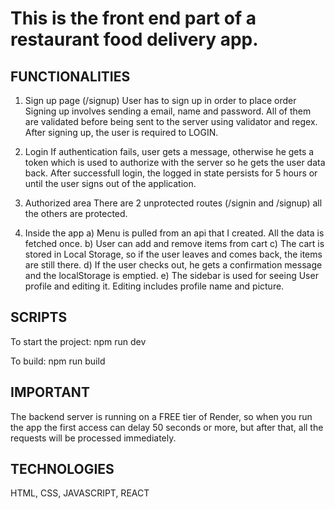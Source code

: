 # This is the front end part of a restaurant food delivery app.

## FUNCTIONALITIES

1. Sign up page (/signup)
   User has to sign up in order to place order
   Signing up involves sending a email, name and password. All of them are validated before being sent to the server using validator and regex.
   After signing up, the user is required to LOGIN.

2. Login
   If authentication fails, user gets a message, otherwise he gets a token which is used to authorize with the server so he gets the user data back.
   After successfull login, the logged in state persists for 5 hours or until the user signs out of the application.

3. Authorized area
   There are 2 unprotected routes (/signin and /signup) all the others are protected.

4. Inside the app
   a) Menu is pulled from an api that I created. All the data is fetched once.
   b) User can add and remove items from cart
   c) The cart is stored in Local Storage, so if the user leaves and comes back, the items are still there.
   d) If the user checks out, he gets a confirmation message and the localStorage is emptied.
   e) The sidebar is used for seeing User profile and editing it. Editing includes profile name and picture.

## SCRIPTS

To start the project:
npm run dev

To build:
npm run build

## IMPORTANT

The backend server is running on a FREE tier of Render, so when you run the app the first access can delay 50 seconds or more, but after that, all the requests will be processed immediately.

## TECHNOLOGIES

HTML, CSS, JAVASCRIPT, REACT
